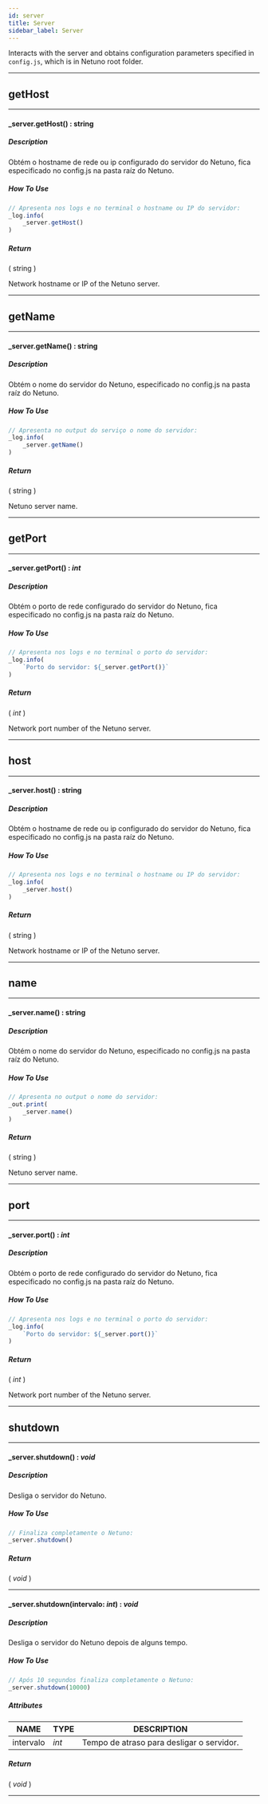 ```yaml
---
id: server
title: Server
sidebar_label: Server
---
```


Interacts with the server and obtains configuration parameters specified in `config.js`, which is in Netuno root folder.

---

## getHost

---

#### _server.getHost() : string
##### Description

Obtém o hostname de rede ou ip configurado do servidor do Netuno, fica especificado no config.js na pasta raíz do Netuno.

##### How To Use

```javascript
// Apresenta nos logs e no terminal o hostname ou IP do servidor:
_log.info(
    _server.getHost()
)
```

##### Return

( string )

Network hostname or IP of the Netuno server.

---

## getName

---

#### _server.getName() : string
##### Description

Obtém o nome do servidor do Netuno, especificado no config.js na pasta raíz do Netuno.

##### How To Use

```javascript
// Apresenta no output do serviço o nome do servidor:
_log.info(
    _server.getName()
)
```

##### Return

( string )

Netuno server name.

---

## getPort

---

#### _server.getPort() : _int_
##### Description

Obtém o porto de rede configurado do servidor do Netuno, fica especificado no config.js na pasta raíz do Netuno.

##### How To Use

```javascript
// Apresenta nos logs e no terminal o porto do servidor:
_log.info(
    `Porto do servidor: ${_server.getPort()}`
)
```

##### Return

( _int_ )

Network port number of the Netuno server.

---

## host

---

#### _server.host() : string
##### Description

Obtém o hostname de rede ou ip configurado do servidor do Netuno, fica especificado no config.js na pasta raíz do Netuno.

##### How To Use

```javascript
// Apresenta nos logs e no terminal o hostname ou IP do servidor:
_log.info(
    _server.host()
)
```

##### Return

( string )

Network hostname or IP of the Netuno server.

---

## name

---

#### _server.name() : string
##### Description

Obtém o nome do servidor do Netuno, especificado no config.js na pasta raíz do Netuno.

##### How To Use

```javascript
// Apresenta no output o nome do servidor:
_out.print(
    _server.name()
)
```

##### Return

( string )

Netuno server name.

---

## port

---

#### _server.port() : _int_
##### Description

Obtém o porto de rede configurado do servidor do Netuno, fica especificado no config.js na pasta raíz do Netuno.

##### How To Use

```javascript
// Apresenta nos logs e no terminal o porto do servidor:
_log.info(
    `Porto do servidor: ${_server.port()}`
)
```

##### Return

( _int_ )

Network port number of the Netuno server.

---

## shutdown

---

#### _server.shutdown() : _void_
##### Description

Desliga o servidor do Netuno.

##### How To Use

```javascript
// Finaliza completamente o Netuno:
_server.shutdown()
```

##### Return

( _void_ )


---

#### _server.shutdown(intervalo: _int_) : _void_
##### Description

Desliga o servidor do Netuno depois de alguns tempo.

##### How To Use

```javascript
// Após 10 segundos finaliza completamente o Netuno:
_server.shutdown(10000)
```

##### Attributes

| NAME | TYPE | DESCRIPTION |
|---|---|---|
| intervalo | _int_ | Tempo de atraso para desligar o servidor. |

##### Return

( _void_ )


---

